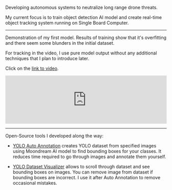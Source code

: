 Developing autonomous systems to neutralize long range drone threats. 

My current focus is to train object detection AI model and create real-time object tracking system running on Single Board Computer.

---

Demonstration of my first model. Results of training show that it's overfitting and there seem some blunders in the initial dataset.

For tracking in the video, I use pure model output without any additional techniques that I plan to introduce later.

Click on the [link to video](https://youtu.be/BvAa8w46dtk).

<iframe style="width:100%;height:auto;" width="640" height="480" src="https://youtu.be/BvAa8w46dtk" 
frameborder="0" allowfullscreen></iframe>

---

Open-Source tools I developed along the way:

- [YOLO Auto Annotation](https://github.com/roman-koshchei/yolo-auto-annotation) creates YOLO dataset from specified images using Moondream AI model to find bounding boxes for your classes. It reduces time required to go through images and annotate them yourself.

- [YOLO Dataset Visualizer](https://github.com/roman-koshchei/yolo-dataset-visualizer) allows to scroll through dataset and see bounding boxes on images. You can remove image from dataset if bounding boxes are incorrect. I use it after Auto Annotation to remove occasional mistakes.
